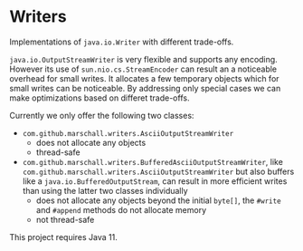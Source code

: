 Writers
=======

Implementations of `java.io.Writer` with different trade-offs.

`java.io.OutputStreamWriter` is very flexible and supports any encoding. However its use of `sun.nio.cs.StreamEncoder` can result an a noticeable overhead for small writes. It allocates a few temporary objects which for small writes can be noticeable. By addressing only special cases we can make optimizations based on differet trade-offs.

Currently we only offer the following two classes:

* `com.github.marschall.writers.AsciiOutputStreamWriter`
  * does not allocate any objects
  * thread-safe
* `com.github.marschall.writers.BufferedAsciiOutputStreamWriter`, like `com.github.marschall.writers.AsciiOutputStreamWriter` but also buffers like a `java.io.BufferedOutputStream`, can result in more efficient writes than using the latter two classes individually
  * does not allocate any objects beyond the initial `byte[]`, the `#write` and `#append` methods do not allocate memory
  * not thread-safe

This project requires Java 11.
